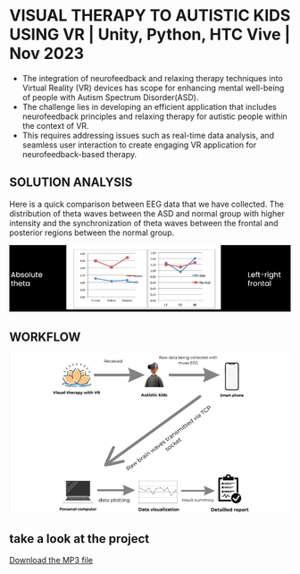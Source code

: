 # VISUAL THERAPY TO AUTISTIC KIDS USING VR | Unity, Python, HTC Vive |                                            Nov 2023

- The integration of neurofeedback and relaxing therapy  techniques into Virtual Reality (VR) devices has scope for enhancing mental well-being of people with Autism Spectrum Disorder(ASD).
- The challenge lies in developing an efficient application that includes neurofeedback principles and relaxing therapy for autistic people within the context of VR.
- This requires addressing issues such as real-time data analysis, and seamless user interaction to create engaging VR application for neurofeedback-based therapy.

## SOLUTION ANALYSIS 
Here is a quick comparison between EEG data that we have collected.
The distribution of theta waves between the ASD and normal group with higher intensity and the synchronization of theta waves between the frontal and posterior regions between the normal group. 

![solution_analysis](solution_analysis_graph.png)

## WORKFLOW

![solution workflow](workflow.png)

## take a look at the project 
[Download the MP3 file]([https://github.com/yourusername/yourrepo/blob/main/path/to/your/file.mp3](https://github.com/dhivakar020/Visual-therapy-to-autistic-kids-using-VR/blob/main/Team%20Zion_OR.mp4))
